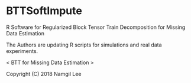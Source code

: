 # BTTSoftImpute
R Software for Regularized Block Tensor Train Decomposition for Missing Data Estimation

The Authors are updating R scripts for simulations and real data experiments.




< BTT for Missing Data Estimation >

Copyright (C) 2018 Namgil Lee

